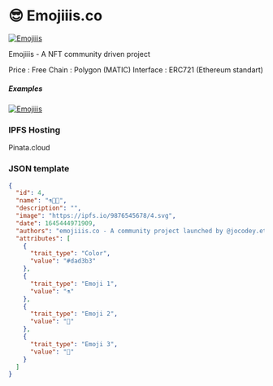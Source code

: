 # 😎 Emojiiis.co

[![Emojiiis](https://i.imgur.com/yQUSVK9.png)](https://emojiiis.co)

Emojiiis - A NFT community driven project

Price : Free
Chain : Polygon (MATIC)
Interface : ERC721 (Ethereum standart)


##### Examples 

[![Emojiiis](https://i.imgur.com/NUIYJ7R.png)](https://emojiiis.co)


### IPFS Hosting

Pinata.cloud

### JSON template 


```json
{
  "id": 4,
  "name": "⚗️🐊🐗",
  "description": "",
  "image": "https://ipfs.io/9876545678/4.svg",
  "date": 1645444971909,
  "authors": "emojiiis.co - A community project launched by @jocodey.eth",
  "attributes": [
    {
      "trait_type": "Color",
      "value": "#dad3b3"
    },
    {
      "trait_type": "Emoji 1",
      "value": "⚗️"
    },
    {
      "trait_type": "Emoji 2",
      "value": "🐊"
    },
    {
      "trait_type": "Emoji 3",
      "value": "🐗"
    }
  ]
}
```


